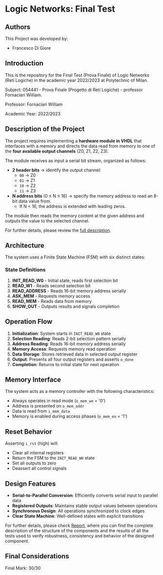 # Logic Networks: Final Test

## Authors
This Project was developed by:
- Francesco Di Giore

## Introduction
This is the repository for the Final Test (Prova Finale) of Logic Networks (Reti Logiche) in the academic year 2022/2023 at Polytechnic of Milan.

Subject: 054441 - Prova Finale (Progetto di Reti Logiche) - professor Fornaciari William.

Professor: Fornaciari William

Academic Year: 2022/2023

## Description of the Project
The project requires implementing a **hardware module in VHDL** that interfaces with a memory and directs the data read from memory to one of the **four available output channels** (Z0, Z1, Z2, Z3).  

The module receives as input a serial bit stream, organized as follows:
- **2 header bits** → identify the output channel:  
  - `00` → Z0  
  - `01` → Z1  
  - `10` → Z2  
  - `11` → Z3  
- **N address bits** (0 ≤ N ≤ 16) → specify the memory address to read an 8-bit data value from.  
  - If N < 16, the address is extended with leading zeros.  

The module then reads the memory content at the given address and outputs the value to the selected channel.

For further details, please review the [full description](Requirements/Specifica_progetto_di_reti_logiche_AA_2022-2023.pdf).

## Architecture
The system uses a Finite State Machine (FSM) with six distinct states:

### State Definitions
1. **INIT_READ_W0** - Initial state, reads first selection bit
2. **READ_W1** - Reads second selection bit
3. **READ_ADDRESS** - Reads 16-bit memory address serially
4. **ASK_MEM** - Requests memory access
5. **READ_MEM** - Reads data from memory
6. **SHOW_OUT** - Outputs results and signals completion

## Operation Flow
1. **Initialization**: System starts in `INIT_READ_W0` state
2. **Selection Reading**: Reads 2-bit selection pattern serially
3. **Address Reading**: Reads 16-bit memory address serially
4. **Memory Access**: Requests memory read operation
5. **Data Storage**: Stores retrieved data in selected output register
6. **Output**: Presents all four output registers and asserts `o_done`
7. **Completion**: Returns to initial state for next operation

## Memory Interface
The system acts as a memory controller with the following characteristics:
- Always operates in read mode (`o_mem_we` = '0')
- Address is presented on `o_mem_addr`
- Data is read from `i_mem_data`
- Memory is enabled during access phases (`o_mem_en` = '1')

## Reset Behavior
Asserting `i_rst` (high) will:
- Clear all internal registers
- Return the FSM to the `INIT_READ_W0` state
- Set all outputs to zero
- Deassert all control signals

## Design Features
- **Serial-to-Parallel Conversion**: Efficiently converts serial input to parallel data
- **Registered Outputs**: Maintains stable output values between operations
- **Synchronous Design**: All operations synchronized to clock edges
- **Clear State Machine**: Well-defined states with explicit transitions

For further details, please check [Report](Report.pdf), where you can find the complete description of the structure of the components and the results of all the tests used to verify robustness, consistency and behavior of the designed component.

## Final Considerations
Final Mark: 30/30

